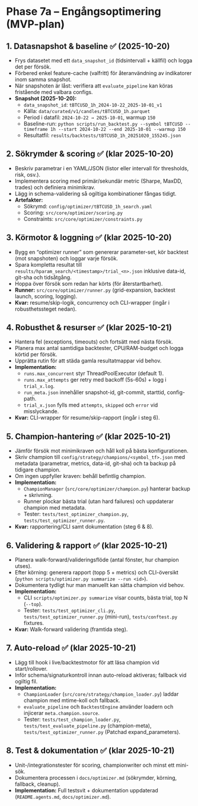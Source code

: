 # Phase 7a – Engångsoptimering (MVP-plan)

## 1. Datasnapshot & baseline ✅ (2025-10-20)
- Frys datasetet med ett `data_snapshot_id` (tidsintervall + källfil) och logga det per försök.
- Förbered enkel feature-cache (valfritt) för återanvändning av indikatorer inom samma snapshot.
- När snapshoten är låst: verifiera att `evaluate_pipeline` kan köras fristående med valbara configs.
- **Snapshot (2025-10-20):**
  - `data_snapshot_id`: `tBTCUSD_1h_2024-10-22_2025-10-01_v1`
  - Källa: `data/curated/v1/candles/tBTCUSD_1h.parquet`
  - Period i datafil: `2024-10-22 → 2025-10-01`, warmup `150`
  - Baseline-run: `python scripts/run_backtest.py --symbol tBTCUSD --timeframe 1h --start 2024-10-22 --end 2025-10-01 --warmup 150`
  - Resultatfil: `results/backtests/tBTCUSD_1h_20251020_155245.json`

## 2. Sökrymder & scoring ✅ (klar 2025-10-20)
- Beskriv parametrar i en YAML/JSON (listor eller intervall för thresholds, risk, osv.).
- Implementera scoring med primär/sekundär metric (Sharpe, MaxDD, trades) och definiera minimikrav.
- Lägg in schema-validering så ogiltiga kombinationer fångas tidigt.
- **Artefakter:**
  - Sökrymd: `config/optimizer/tBTCUSD_1h_search.yaml`
  - Scoring: `src/core/optimizer/scoring.py`
  - Constraints: `src/core/optimizer/constraints.py`

## 3. Körmotor & loggning ✅ (klar 2025-10-20)
- Bygg en “optimizer runner” som genererar parameter-set, kör backtest (mot snapshoten) och loggar varje försök.
- Spara kompletta resultat till `results/hparam_search/<timestamp>/trial_<n>.json` inklusive data-id, git-sha och tidsåtgång.
- Hoppa över försök som redan har körts (för återstartbarhet).
- **Runner:** `src/core/optimizer/runner.py` (grid-expansion, backtest launch, scoring, logging).
- **Kvar:** resume/skip-logik, concurrency och CLI-wrapper (ingår i robusthetssteget nedan).

## 4. Robusthet & resurser ✅ (klar 2025-10-21)
- Hantera fel (exceptions, timeouts) och fortsätt med nästa försök.
- Planera max antal samtidiga backtester, CPU/RAM-budget och logga körtid per försök.
- Upprätta rutin för att städa gamla resultatmappar vid behov.
- **Implementation:**
  - `runs.max_concurrent` styr ThreadPoolExecutor (default 1).
  - `runs.max_attempts` ger retry med backoff (5s-60s) + logg i `trial_x.log`.
  - `run_meta.json` innehåller snapshot-id, git-commit, starttid, config-path.
  - `trial_x.json` fylls med `attempts`, `skipped` och `error` vid misslyckande.
- **Kvar:** CLI-wrapper för resume/skip-rapport (ingår i steg 6).

## 5. Champion-hantering ✅ (klar 2025-10-21)
- Jämför försök mot minimikraven och håll koll på bästa konfigurationen.
- Skriv champion till `config/strategy/champions/<symbol_tf>.json` med metadata (parametrar, metrics, data-id, git-sha) och ta backup på tidigare champion.
- Om ingen uppfyller kraven: behåll befintlig champion.
- **Implementation:**
  - `ChampionManager` (`src/core/optimizer/champion.py`) hanterar backup + skrivning.
  - Runner plockar bästa trial (utan hard failures) och uppdaterar champion med metadata.
  - Tester: `tests/test_optimizer_champion.py`, `tests/test_optimizer_runner.py`.
- **Kvar:** rapportering/CLI samt dokumentation (steg 6 & 8).

## 6. Validering & rapport ✅ (klar 2025-10-21)
- Planera walk-forward/valideringsflöde (antal fönster, hur champion utses).
- Efter körning: generera rapport (topp 5 + metrics) och CLI-översikt (`python scripts/optimizer.py summarize --run <id>`).
- Dokumentera tydligt hur man manuellt kan sätta champion vid behov.
- **Implementation:**
  - CLI `scripts/optimizer.py summarize` visar counts, bästa trial, top N (`--top`).
  - Tester: `tests/test_optimizer_cli.py`, `tests/test_optimizer_runner.py` (mini-run), `tests/conftest.py` fixtures.
- **Kvar:** Walk-forward validering (framtida steg).

## 7. Auto-reload ✅ (klar 2025-10-21)
- Lägg till hook i live/backtestmotor för att läsa champion vid start/rollover.
- Inför schema/signaturkontroll innan auto-reload aktiveras; fallback vid ogiltig fil.
- **Implementation:**
  - `ChampionLoader` (`src/core/strategy/champion_loader.py`) laddar champion med mtime-koll och fallback.
  - `evaluate_pipeline` och `BacktestEngine` använder loadern och injicerar `meta.champion.source`.
  - Tester: `tests/test_champion_loader.py`, `tests/test_evaluate_pipeline.py` (champion-meta), `tests/test_optimizer_runner.py` (Patchad expand_parameters).

## 8. Test & dokumentation ✅ (klar 2025-10-21)
- Unit-/integrationstester för scoring, championwriter och minst ett mini-sök.
- Dokumentera processen i `docs/optimizer.md` (sökrymder, körning, fallback, cleanup).
- **Implementation:** Full testsvit + dokumentation uppdaterad (`README.agents.md`, `docs/optimizer.md`).
